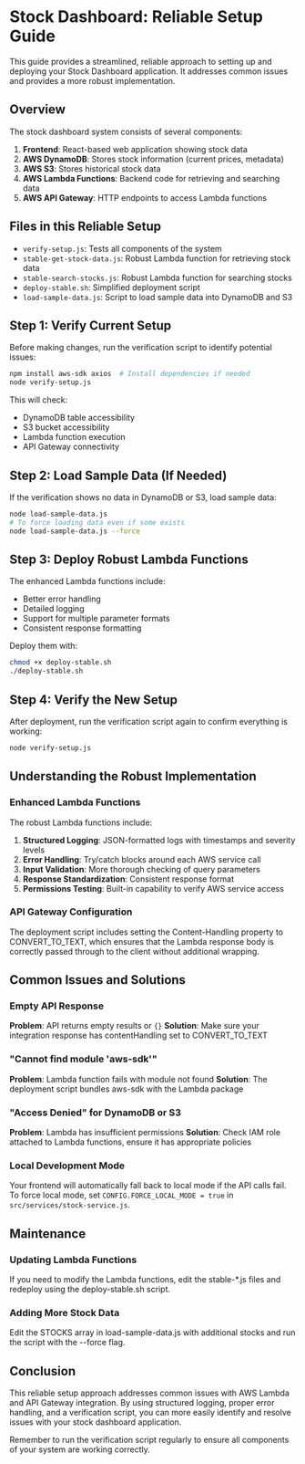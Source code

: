 # Stock Dashboard: Reliable Setup Guide

This guide provides a streamlined, reliable approach to setting up and deploying your Stock Dashboard application. It addresses common issues and provides a more robust implementation.

## Overview

The stock dashboard system consists of several components:

1. **Frontend**: React-based web application showing stock data
2. **AWS DynamoDB**: Stores stock information (current prices, metadata)
3. **AWS S3**: Stores historical stock data
4. **AWS Lambda Functions**: Backend code for retrieving and searching data
5. **AWS API Gateway**: HTTP endpoints to access Lambda functions

## Files in this Reliable Setup

- `verify-setup.js`: Tests all components of the system
- `stable-get-stock-data.js`: Robust Lambda function for retrieving stock data
- `stable-search-stocks.js`: Robust Lambda function for searching stocks
- `deploy-stable.sh`: Simplified deployment script
- `load-sample-data.js`: Script to load sample data into DynamoDB and S3

## Step 1: Verify Current Setup

Before making changes, run the verification script to identify potential issues:

```bash
npm install aws-sdk axios  # Install dependencies if needed
node verify-setup.js
```

This will check:
- DynamoDB table accessibility
- S3 bucket accessibility
- Lambda function execution
- API Gateway connectivity

## Step 2: Load Sample Data (If Needed)

If the verification shows no data in DynamoDB or S3, load sample data:

```bash
node load-sample-data.js
# To force loading data even if some exists
node load-sample-data.js --force
```

## Step 3: Deploy Robust Lambda Functions

The enhanced Lambda functions include:
- Better error handling
- Detailed logging
- Support for multiple parameter formats
- Consistent response formatting

Deploy them with:

```bash
chmod +x deploy-stable.sh
./deploy-stable.sh
```

## Step 4: Verify the New Setup

After deployment, run the verification script again to confirm everything is working:

```bash
node verify-setup.js
```

## Understanding the Robust Implementation

### Enhanced Lambda Functions

The robust Lambda functions include:

1. **Structured Logging**: JSON-formatted logs with timestamps and severity levels
2. **Error Handling**: Try/catch blocks around each AWS service call
3. **Input Validation**: More thorough checking of query parameters
4. **Response Standardization**: Consistent response format
5. **Permissions Testing**: Built-in capability to verify AWS service access

### API Gateway Configuration

The deployment script includes setting the Content-Handling property to CONVERT_TO_TEXT, which ensures that the Lambda response body is correctly passed through to the client without additional wrapping.

## Common Issues and Solutions

### Empty API Response

**Problem**: API returns empty results or `{}`
**Solution**: Make sure your integration response has contentHandling set to CONVERT_TO_TEXT

### "Cannot find module 'aws-sdk'"

**Problem**: Lambda function fails with module not found
**Solution**: The deployment script bundles aws-sdk with the Lambda package

### "Access Denied" for DynamoDB or S3

**Problem**: Lambda has insufficient permissions
**Solution**: Check IAM role attached to Lambda functions, ensure it has appropriate policies

### Local Development Mode

Your frontend will automatically fall back to local mode if the API calls fail. To force local mode, set `CONFIG.FORCE_LOCAL_MODE = true` in `src/services/stock-service.js`.

## Maintenance

### Updating Lambda Functions

If you need to modify the Lambda functions, edit the stable-*.js files and redeploy using the deploy-stable.sh script.

### Adding More Stock Data

Edit the STOCKS array in load-sample-data.js with additional stocks and run the script with the --force flag.

## Conclusion

This reliable setup approach addresses common issues with AWS Lambda and API Gateway integration. By using structured logging, proper error handling, and a verification script, you can more easily identify and resolve issues with your stock dashboard application.

Remember to run the verification script regularly to ensure all components of your system are working correctly. 